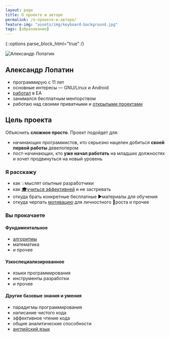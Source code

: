 ```yaml
---
layout: page
title: О проекте и авторе
permalink: /о-проекте-и-авторе/
feature-img: "assets/img/keyboard-background.jpg"
tags: [образование]
---
```

{::options parse_block_html="true" /}
<div class="author">

<img class="avatar-large" src="{{ site.baseurl }}/{{ site.theme_settings.avatar }}" alt="Александр Лопатин" />

## Александр Лопатин
- программирую с 11 лет
- основные интересы — GNU/Linux и Android
- [работал](https://www.linkedin.com/in/AlexanderLopatin) в EA
- занимался бесплатным менторством
- работаю над своими приватными и [открытыми проектами](https://github.com/alopatindev)
</div>

## Цель проекта
Объяснить **сложное просто**. Проект подойдет для:
- начинающих программистов, кто серьезно нацелен добиться **своей первой работы** девелопером
- пост-начинающих, кто **уже начал работать** на младших должностях и хочет продвинуться на новый уровень

### Я расскажу
- как 💡мыслят опытные разработчики
- как [🎓учиться эффективней](/как-эффективно-учиться-программированию-по-mooc-курсам) и не застревать
- откуда брать конкретные бесплатные ▶️материалы для обучения
- откуда черпать [мотивацию](/как-развить-мотивацию-к-обучению-программированию) для личностного 💪роста и прочее

### Вы прокачаете

#### Фундаментальное
- [алгоритмы](/алгоритмы-и-структуры-данных-простыми-словами)
- математика
- и прочее

#### Узкоспециализированное
- языки программирования
- инструменты разработки
- и прочее

#### Другие базовые знания и умения
- парадигмы программирования
- написание чистого кода
- эффективное чтение кода
- общие аналитические способности
- [английский язык](/английский-для-программистов)
